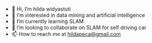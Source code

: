 - 👋 Hi, I’m hilda widyastuti
- 👀 I’m interested in data mining and artificial intelligence
- 🌱 I’m currently learning SLAM 
- 💞️ I’m looking to collaborate on SLAM for self driving car
- 📫 How to reach me at hildapeca@gmail.com

